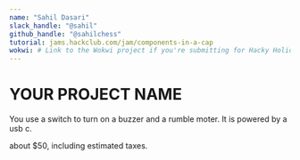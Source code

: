 ```yaml
---
name: "Sahil Dasari"
slack_handle: "@sahil"
github_handle: "@sahilchess"
tutorial: jams.hackclub.com/jam/components-in-a-cap
wokwi: # Link to the Wokwi project if you're submitting for Hacky Holidays
---
```


# YOUR PROJECT NAME

<!-- Describe your board in 2-3 sentences. What are you making? What will it do? -->

You use a switch to turn on a buzzer and a rumble moter. It is powered by a usb c.
<!-- How much is it going to cost? -->

about $50, including estimated taxes.

<!-- Tell us a little bit about your design process. What were some challenges? What helped? ***Totally optional*** -->
